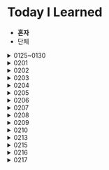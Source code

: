 # Today I Learned

* **혼자**
* 단체

<details>
  <summary>0125~0130</summary>

  ## 0125~0130
  1. 자바 자료형, 입출력
</details>


<details>
  <summary>0201</summary>

  ## 0201
  1. BOJ_17478 재귀함수가 뭔가요
  2. BOJ_1244 스위치 켜고 끄기
  3. SWEA_1859 백만장자 프로젝트
  4. SWEA_1926 간단한 369 게임
  5. SWEA_2007 패턴 마디의 길이
</details>

<details>
  <summary>0202</summary>

  ## 0202
  1. SWEA_1208 배열과 정렬
  2. SWEA_2005 파스칼 삼각형
  3. SWEA_1954 달팽이 숫자
  4. SWEA_1210 Ladder1
  5. SWEA_2001 파리퇴치
  6. SWEA_2007 패턴 맞추기
</details>

<details>
  <summary>0203</summary>

  ## 0203
  1. SWEA_1873 배틀필드
  2. SWEA_2805 농작물 수확하기
  3. SWEA_1989 초심자의 회문 검사
  4. SWEA_1986 지그재그 숫자
  5. SWEAW_1984 중간 평균값 구하기
</details>

<details>
  <summary>0204</summary>

  ## 0204
  1. SWEA_1218 괄호 짝짓기
  2. SWEA_1225 암호생성기
  3. BOJ_2493 탑
  4.  BOJ_5432 막대자르기
</details>

<details>
  <summary>0205</summary>

  ## 0205
  1. SWEA 1861 정사각형 방
  2. SWEA_3499 퍼펙트 셔플
  3. BOJ_2231 분해합
  4. SWEA_2309 백설공주와 난장이
</details>

<details>
  <summary>0206</summary>

  ## 0206
  1. BOJ_15650 N과M(1)
  2. BOJ_15651 N과M(2)
</details>

<details>
  <summary>0207</summary>

  ## 0207
  1. <b>SWEA_1961 숫자배열회전</b>
  2. <b>SWEA_1966 숫자를 정렬하자</b>
  3. <b>SWEA_1970 쉬운 거스름돈</b>
  4. <b>SWEA_1974 스도쿠 검증</b>
  5. <b>SWEA_1976 사각 덧셈</b>
  6. <b>SWEA_1983 조교의 성적 매기기</b>
  7. BOJ_15654 N과M(5)
</details>

<details>
  <summary>0208</summary>

  ## 0208
  1. SWEA_1940_가랏RC카

  2. SWEA_5215_햄버거다이어트

  3. SWEA_9229_한빈이와SpotMart

  4. <b>SWEA_1228_암호문1</b>

  5. <b>SWEA_1204_최빈수구하기</b>

  6. <b>SWEA_1284_수도요금경쟁</b>

  </details>

 

<details>
  <summary>0209</summary>

  ## 0209
  1. BOJ_1158 요세푸스 문제

  2. SWEA_1288_새로운불면증치료법
  
  3. BOJ_1260_DFS와BFS

  4. <b>BOJ_2563_색종이</b>

  5. <b>SWEA_1285_아름이의돌던지기</b>

  6. SWEA_1233_사칙연산유효성검사(다시 풀기)

  </details>





<details>
  <summary>0210</summary>


  ## 0210

1. BOJ_10448_유레카이론

2. BOJ_16926_배열돌리기1

3. BOJ_16935_배열돌리기3

  </details>





<details>
  <summary>0213</summary>


  ## 0213

1. SWEA_11387 몬스터사냥




  </details>





<details>
  <summary>0215</summary>



  ## 0215

1. BOJ_1182_부분수열의합
2. BOJ_2961_도영이가만든음식
3. BOJ_3040_백설공주난쟁이
4. SWEA_1493_수의새로운연산
5. SWEA_6808_규영이카드게임
6. SWEA_11315_오목판정


  </details>





<details>
  <summary>0216</summary>


  ## 0216

1. BOJ_2839_설탕배달
2. BOJ_1074_Z
3. JungOl_1828_냉장고


  </details>





<details>
  <summary>0217</summary>



  ## 0217

1. <b>SWEA_11285_다트게임</b>
2. BOJ_15686_치킨거리 (미완)
3. <b>SWEA_10993_군주제와공화제</b> 미완
4. BOJ_17135_캐슬디펜스(미완)
5. BOJ_1992_쿼드트리
6. <b>SWEA_10912_외로운문자</b>
7. <b>SWEA_10804_문자열의거울</b>
8. <b>SWEA_10726_이진수표현.java</b>


  </details>

